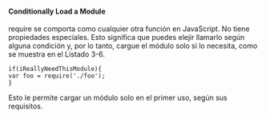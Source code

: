 #### Conditionally Load a Module

require se comporta como cualquier otra función en JavaScript. No tiene propiedades especiales. Esto significa que puedes
elejir llamarlo según alguna condición y, por lo tanto, cargue el módulo solo si lo necesita, como se muestra en el Listado 3-6.

```
if(iReallyNeedThisModule){
var foo = require('./foo');
}
```
Esto le permite cargar un módulo solo en el primer uso, según sus requisitos.